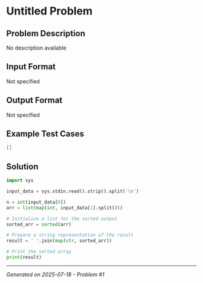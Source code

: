 # Untitled Problem

## Problem Description
No description available

## Input Format
Not specified

## Output Format
Not specified

## Example Test Cases
```json
[]
```

## Solution
```python
import sys

input_data = sys.stdin.read().strip().split('\n')

n = int(input_data[0])
arr = list(map(int, input_data[1].split()))

# Initialize a list for the sorted output
sorted_arr = sorted(arr)

# Prepare a string representation of the result
result = ' '.join(map(str, sorted_arr))

# Print the sorted array
print(result)
```

---
*Generated on 2025-07-18 - Problem #1*